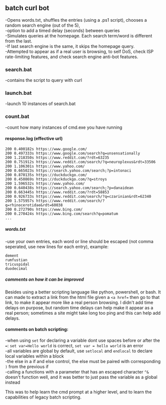 ## batch curl bot
-Opens words.txt, shuffles the entries (using a .ps1 script), chooses a random search engine (out of the 5),<br>
-option to add a timed delay (seconds) between queries<br>
-Simulates queries at the homepage. Each search term/word is different from the last.<br>
-If last search engine is the same, it skips the homepage query.<br>
-Attempted to appear as if a real user is browsing, to self DoS, check ISP rate-limiting features, and check search engine anti-bot features.<br>

### search.bat
-contains the script to query with curl<br>

### launch.bat
-launch 10 instances of search.bat<br>

### count.bat
-count how many instances of cmd.exe you have running<br>

#### response.log (effective url)
````
200 0.400182s https://www.google.com/
200 0.497333s https://www.google.com/search?q=unsensationally
200 1.218350s https://www.reddit.com/?rdt=63235
200 0.751912s https://www.reddit.com/search/?q=neuroplexus&rdt=33506
200 1.106301s https://www.yahoo.com/
200 0.665023s https://search.yahoo.com/search;?p=intonaci
200 0.870135s https://duckduckgo.com/
200 0.450869s https://duckduckgo.com/?q=stroys
200 1.596532s https://www.yahoo.com/
200 0.640438s https://search.yahoo.com/search;?p=danaidean
200 0.663445s https://www.reddit.com/?rdt=58853
200 0.926733s https://www.reddit.com/search/?q=czarinian&rdt=62340
200 1.575957s https://www.reddit.com/search/?q=rhinocerotidae&rdt=60038
200 0.272790s https://www.bing.com/
200 0.270424s https://www.bing.com/search?q=pomatum
...
````

##### words.txt
-use your own entries, each word or line should be escaped (not comma seperated, use new lines for each entry), example:
````
dement
rumfustian
tricuspidal
duodecimal
````

##### comments on how it can be improved
Besides using a better scripting language like python, powershell, or bash. It can made to extract a link from the html file given a `<a href=` then go to that link, to make it appear more like a real person browsing.
I didn't add time delays on purpose, but random time delays can help make it appear as a real person; sometimes a site might take long too ping and this can help add delays.

#### comments on batch scripting:
-when using `set` for declaring a variable dont use spaces before or after the `=`: `set var=Hello world` is correct, `set var = hello world` is an error<br>
-all variables are global by default, use `setlocal` and `endlocal` to declare local variables within a block<br>
-the else in a if and else control, the else must be paired with corresponding `)` from the previous if<br>
-calling a functions with a parameter that has an escaped character `^&` doesn't function well, and it was better to just pass the variable as a global instead<br>

This was to help learn the cmd prompt at a higher level, and to learn the capabilities of legacy batch scripting.<br>
